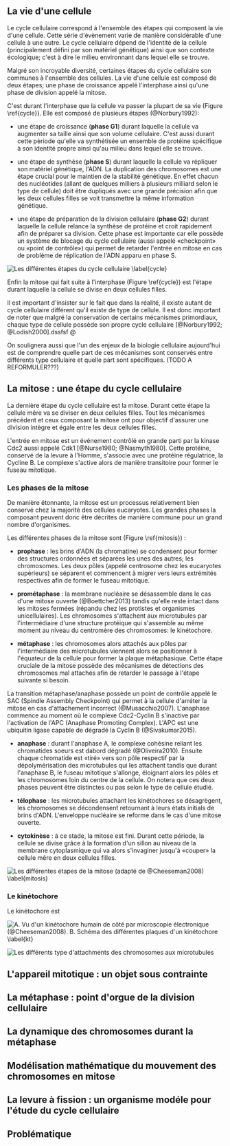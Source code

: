 ## La vie d'une cellule

Le cycle cellulaire correspond à l'ensemble des étapes qui composent la vie d'une cellule. Cette série d'évènement varie de manière considérable d'une cellule à une autre. Le cycle cellulaire dépend de l'identité de la cellule (principalement défini par son matèriel génétique) ainsi que son contexte écologique; c'est à dire le milieu environnant dans lequel elle se trouve.

Malgré son incroyable diversité, certaines étapes du cycle cellulaire son communes à l'ensemble des cellules. La vie d'une cellule est composé de deux étapes; une phase de croissance appelé l'interphase ainsi qu'une phase de division appelé la mitose.

C'est durant l'interphase que la cellule va passer la plupart de sa vie (Figure \ref{cycle}). Elle est composé de plusieurs étapes (@Norbury1992):

- une étape de croissance (__phase G1__) durant laquelle la cellule va augmenter sa taille ainsi que son volume cellulaire. C'est aussi durant cette pèriode qu'elle va synthétisée un ensemble de protéine spécifique à son identité propre ainsi qu'au milieu dans lequel elle se trouve.

- une étape de synthèse (__phase S__) durant laquelle la cellule va répliquer son matériel génétique, l'ADN. La duplication des chromosomes est une étape crucial pour le maintien de la stabilité génétique. En effet chacun des nucléotides (allant de quelques milliers à plusieurs milliard selon le type de cellule) doit être dupliqués avec une grande précision afin que les deux cellules filles se voit transmettre la même information génétique.

- une étape de préparation de la division cellulaire (__phase G2__) durant laquelle la cellule relance la synthèse de protéine et croit rapidement afin de préparer sa division. Cette phase est importante car elle possède un système de blocage du cycle cellulaire (aussi appelé «checkpoint» ou «point de contrôle») qui permet de retarder l'entrée en mitose en cas de problème de réplication de l'ADN apparu en phase S.

![Les différentes étapes du cycle cellulaire \label{cycle}](figures/intro/cycle.png)

Enfin la mitose qui fait suite à l'interphase (Figure \ref{cycle}) est l'étape durant laquelle la cellule se divise en deux cellules filles.

Il est important d'insister sur le fait que dans la réalité, il existe autant de cycle cellulaire différent qu'il existe de type de cellule. Il est donc important de noter que malgré la conservation de certains mécanismes primordiaux, chaque type de cellule possède son propre cycle cellulaire [@Norbury1992; @Lodish2000].dssfsf @

On soulignera aussi que l'un des enjeux de la biologie cellulaire aujourd'hui est de comprendre quelle part de ces mécanismes sont conservés entre différents type cellulaire et quelle part sont spécifiques. (TODO A REFORMULER???)

## La mitose : une étape du cycle cellulaire

La dernière étape du cycle cellulaire est la mitose. Durant cette étape la cellule mêre va se diviser en deux cellules filles. Tout les mécanismes précédent et ceux composant la mitose ont pour objectif d'assurer une division intègre et égale entre les deux cellules filles.

L'entrée en mitose est un événement contrôlé en grande parti par la kinase Cdc2 aussi appelé Cdk1 [@Nurse1980; @Nasmyth1980]. Cette protéine, conservé de la levure à l'Homme, s'associe avec une protéine régulatrice, la Cycline B. Le complexe s'active alors de manière transitoire pour former le fuseau mitotique.

### Les phases de la mitose

De manière étonnante, la mitose est un processus relativement bien conservé chez la majorité des cellules eucaryotes. Les grandes phases la composant peuvent donc être décrites de manière commune pour un grand nombre d'organismes.

Les différentes phases de la mitose sont (Figure \ref{mitosis}) :

- __prophase__ : les brins d'ADN (la chromatine) se condensent pour former des structures ordonnées et séparées les unes des autres; les chromosomes. Les deux pôles (appelé centrosome chez les eucaryotes supèrieurs) se séparent et commencent à migrer vers leurs extrémités respectives afin de former le fuseau mitotique.

- __prométaphase__ : la membrane nucléaire se désassemble dans le cas d'une mitose ouverte (@Boettcher2013) tandis qu'elle reste intact dans les mitoses fermées (répandu chez les protistes et organismes unicellulaires). Les chromosomes s'attachent aux microtubules par l'intermédiaire d'une structure protéique qui s'assemble au même moment au niveau du centromère des chromosomes: le kinétochore.

- __métaphase__ : les chromosomes alors attachés aux pôles par l'intermédiaire des microtubules viennent alors se positionner à l'équateur de la cellule pour former la plaque métaphasique. Cette étape cruciale de la mitose possède des mécanismes de détections des chromosomes mal attachés afin de retarder le passage à l'étape suivante si besoin.

La transition métaphase/anaphase possède un point de contrôle appelé le SAC (Spindle Assembly Checkpoint) qui permet à la cellule d'arréter la mitose en cas d'attachement incorrect (@Musacchio2007). L'anaphase commence au moment où le complexe Cdc2-Cyclin B s'inactive par l'activation de l'APC (Anaphase Promoting Complex). L'APC est une ubiquitin ligase capable de dégradé la Cyclin B (@Sivakumar2015).

- __anaphase__ : durant l'anaphase A, le complexe cohésine reliant les chromatides soeurs est dabord dégradé (@Oliveira2010). Ensuite chaque chromatide est «tiré» vers son pôle respectif par la dépolymérisation des microtubules qui les attachent tandis que durant l'anaphase B, le fuseau mitotique s'allonge, éloignant alors les pôles et les chromosomes loin du centre de la cellule. On notera que ces deux phases peuvent être distinctes ou pas selon le type de cellule étudié.

- __télophase__ : les microtubules attachant les kinétochores se désagrègent, les chromosomes se décondensent retournant à leurs états initials de brins d'ADN. L'enveloppe nucléaire se reforme dans le cas d'une mitose ouverte.

- __cytokinèse__ : à ce stade, la mitose est fini. Durant cette période, la cellule se divise grâce à la formation d'un sillon au niveau de la membrane cytoplasmique qui va alors s'invaginer jusqu'à «couper» la cellule mêre en deux cellules filles.

![Les différentes étapes de la mitose (adapté de @Cheeseman2008) \label{mitosis}](figures/intro/mitosis.png)

### Le kinétochore

Le kinétochore est

![A. Vu d'un kinétochore humain de côté par microscopie électronique (@Cheeseman2008). B. Schéma des différentes plaques d'un kinétochore \label{kt}](figures/intro/kt.png)

![Les différents type d'attachments des chromosomes aux microtubules](figures/intro/attachments.png)

## L'appareil mitotique : un objet sous contrainte

## La métaphase : point d'orgue de la division cellulaire

## La dynamique des chromosomes durant la métaphase

## Modélisation mathématique du mouvement des chromosomes en mitose

## La levure à fission : un organisme modéle pour l'étude du cycle cellulaire

## Problématique
